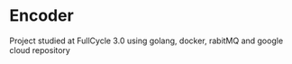 # Encoder
Project studied at FullCycle 3.0 using golang, docker, rabitMQ and google cloud repository
